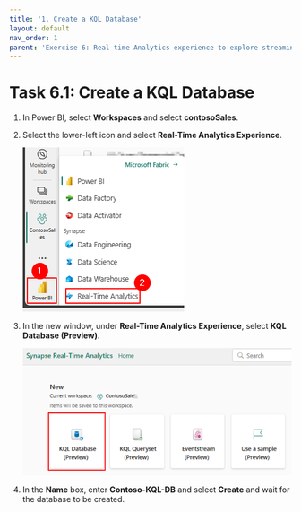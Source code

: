 ```yaml
---
title: '1. Create a KQL Database'
layout: default
nav_order: 1
parent: 'Exercise 6: Real-time Analytics experience to explore streaming data using KQL DB'
---
```


# Task 6.1: Create a KQL Database

1. In Power BI, select **Workspaces** and select **contosoSales**. 

2. Select the lower-left icon and select **Real-Time Analytics Experience**.

	![Close the browser.](../media/instructions240153/task-5.1.2.png)

3. In the new window, under **Real-Time Analytics Experience**, select **KQL Database (Preview)**.

	![Close the browser.](../media/instructions240153/task-5.1.3.png)

4. In the **Name** box, enter **Contoso-KQL-DB** and select **Create** and wait for the database to be created.
